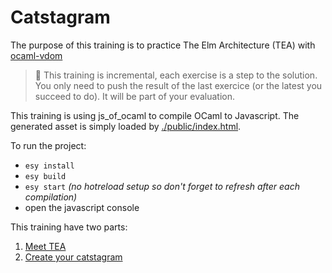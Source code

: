 # Catstagram

The purpose of this training is to practice The Elm Architecture (TEA) with [ocaml-vdom](https://github.com/LexiFi/ocaml-vdom)

> 📌 This training is incremental, each exercise is a step to the solution. You only need to push the result of the last exercice (or the latest you succeed to do). It will be part of your evaluation.

This training is using js_of_ocaml to compile OCaml to Javascript. The generated asset is simply loaded by [./public/index.html](./public/index.html).

To run the project:
- `esy install`
- `esy build`
- `esy start` _(no hotreload setup so don't forget to refresh after each compilation)_
- open the javascript console

This training have two parts:
1. [Meet TEA](part1.md)
2. [Create your catstagram](./doc/part2.md)